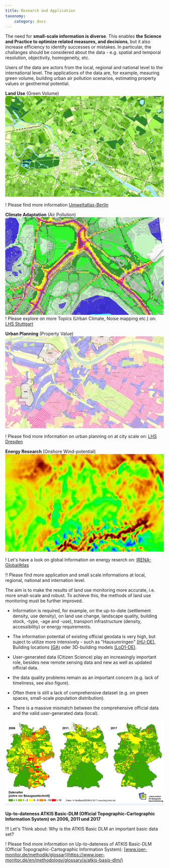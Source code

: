 ```yaml
---
title: Research and Application
taxonomy:
    category: docs
---
```


The need for **small-scale information is diverse**. This enables **the Science and Practice to optimize related measures, and decisions**, but it also increase efficiency to identify successes or mistakes. In particular, the challanges should be considered about the data - e.g. spatial and temporal resolution, objectivity, homogeneity, etc.

Users of the data are actors from the local, regional and national level to the international level. The applications of the data are, for example, meauring green volume, building urban air pollution scenarios, estimating property values or geothermal potential.

**Land Use** (Green Volume) <br>
[![abb_gruenvolumen_ua_berlin](abb_gruenvolumen_ua_berlin.png)](http://fbinter.stadt-berlin.de/fb/index.jsp?loginkey=showMap&mapId=wmsk05_09_gruendvol2010@senstadt) <br>

! Please find more information [Umweltatlas-Berlin](http://fbinter.stadt-berlin.de/fb/index.jsp?loginkey=showMap&mapId=wmsk05_09_gruendvol2010@senstadt)


**Climate Adaptation** (Air Pollution)<br>
[![abb_luftbelastung_lhs_sttutgart](abb_luftbelastung_lhs_sttutgart.png)](http://gis6.stuttgart.de/maps/index.html?karte=stadtklima&embedded=true#basemap=0&centerX=3516118.9675944396&centerY=5406021.037465078&scale=25000&layerIds=279.281) <br>
! Please explore on more Topics (Urban Climate, Noise mapping etc.) on: [LHS Stuttgart](http://gis6.stuttgart.de/maps/index.html?karte=stadtklima&embedded=true#basemap=0&centerX=3516118.9675944396&centerY=5406021.037465078&scale=25000&layerIds=279.281)

**Urban Planning** (Property Value)<br> [![abb_bodenwerte_lhs_dresden](abb_bodenwerte_lhs_dresden.png)](http://stadtplan2.dresden.de/spdd.aspx?lang=de) <br>

! Please find more information on urban planning on at city scale on: [LHS Dresden](http://stadtplan2.dresden.de/spdd.aspx?lang=de)

**Energy Research** (Onshore Wind-potential)<br> [![abb_wind_onshore_irena](abb_wind_onshore_irena.png)](https://irena.masdar.ac.ae/gallery/#map/543) <br>

! Let's have a look on global Information on energy reserch on: [IRENA-GlobalAtlas](https://irena.masdar.ac.ae/gallery/#map/543)

!! Please find more application and small scale informations at local, regional, national and internation level.


<!--
| | |
|:--:|:--:|
| **Flächennutzung** (Grünvolumen) ![abb_gruenvolumen_ua_berlin](abb_gruenvolumen_ua_berlin.png)  Quelle: [Umweltatlas-Berlin](http://fbinter.stadt-berlin.de/fb/index.jsp?loginkey=showMap&mapId=wmsk05_09_gruendvol2010@senstadt) | **Klimaanpassung** (Luftbelastung) ![abb_luftbelastung_lhs_sttutgart](abb_luftbelastung_lhs_sttutgart.png)  Quelle: [LHS Stuttgart](http://gis6.stuttgart.de/maps/index.html?karte=stadtklima&embedded=true#basemap=0&centerX=3516118.9675944396&centerY=5406021.037465078&scale=25000&layerIds=279.281) |
|  **Stadtplanung** (Bodenwerte) ![abb_bodenwerte_lhs_dresden](abb_bodenwerte_lhs_dresden.png) Quelle: [LHS Dresden](http://stadtplan2.dresden.de/)  | **Energieforschung** (Geothermie-Potenzial) ![abb_geotherme_irena](abb_geotherme_irena.png) Quelle: [IRENA-GlobalAtlas](https://irena.masdar.ac.ae/gallery/#map/1645) |

-->

The aim is to make the results of land use monitoring more accurate, i.e. more small-scale and robust. To achieve this, the methods of land use monitoring must be further improved.

- Information is required, for example, on the up-to-date (settlement density, use density), on land use change, landscape quality, building stock, -type, -age and -use), transport infrastructure (density, accessibility) or energy requirements.
- The information potential of existing official geodata is very high, but suject to utilize more intensively - such as "Hausumringen" [(HU-DE)](https://www.ldbv.bayern.de/produkte/kataster/hausumringe.html), Building locations [(GA)](http://www.geodatenzentrum.de/geodaten/gdz_rahmen.gdz_div?gdz_spr=deu&gdz_akt_zeile=2&gdz_anz_zeile=6&gdz_unt_zeile=19&gdz_user_id=0) oder 3D-building models [(LoD1-DE)](http://www.adv-online.de/AdV-Produkte/Weitere-Produkte/3D-Gebaeudemodelle-LoD/).

- User-generated data (Citizen Science) play an increasingly important role, besides new remote sensing data and new as well as updated official data.
- the data quality problems remain as an important concern (e.g. lack of timeliness, see also figure).
- Often there is still a lack of comprehensive dataset (e.g. on green spaces, small-scale population distribution).
- There is a massive mismatch between the comprehensive official data and the valid user-generated data (local).


![abb_atkisdaten_qualitat_trend](abb_atkisdaten_qualitat_trend.png)

**Up-to-dateness ATKIS Basic-DLM (Official Topographic-Cartographic Information System) on 2006, 2011 und 2017**

!!! Let's Think about: Why is the ATKIS Basic DLM an important basic data set?


! Please find more information on Up-to-dateness of ATKIS Basic-DLM (Official Topographic-Cartographic Information System): [www.ioer-monitor.de/methodik/glossar](https://www.ioer-monitor.de/en/methodology/glossary/a/atkis-basis-dlm/)
